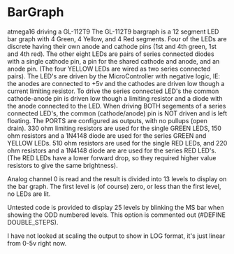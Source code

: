 # BarGraph
atmega16 driving a GL-112T9
The GL-112T9 bargraph is a 12 segment LED bar graph with 4 Green, 4 Yellow, and 4 Red segments.
Four of the LEDs are discrete having their own anode and cathode pins (1st and 4th green, 1st and 4th red).
The other eight LEDs are pairs of series connected diodes with a single cathode pin, a pin for the shared cathode and anode,
and an anode pin. (The four YELLOW LEDs are wired as two series connected pairs).
The LED's are driven by the MicroController with negative logic, IE: the anodes are connected to +5v and the cathodes are 
driven low though a current limiting resistor.
To drive the series connected LED's the common cathode-anode pin is driven low though a limiting resistor and a diode with the
anode connected to the LED.  When driving BOTH segements of a series connected LED's, the common (cathode/anode) pin is NOT
driven and is left floating.  The PORTS are configured as outputs, with no pullups (open drain).
330 ohm limiting resistors are used for the single GREEN LEDS, 150 ohm resistors and a 1N4148 diode are used for the
series GREEN and YELLOW LEDs.  510 ohm resistors are used for the single RED LEDs, and 220 ohm resistors and a 1N4148 diode are
are used for the series RED LED's.  (The RED LEDs have a lower forward drop, so they required higher value resistors to give
the same brightness).

Analog channel 0 is read and the result is divided into 13 levels to display on the bar graph.  The first level
is (of course) zero, or less than the first level, no LEDs are lit.

Untested code is provided to display 25 levels by blinking the MS bar when showing the ODD numbered levels. This option is
commented out (#DEFINE DOUBLE_STEPS).

I have not looked at scaling the output to show in LOG format, it's just linear from 0-5v right now.
